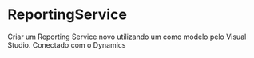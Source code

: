 # ReportingService
Criar um Reporting Service novo utilizando um como modelo pelo Visual Studio. Conectado com o Dynamics
